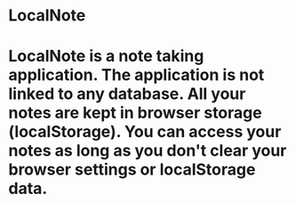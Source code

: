 # LocalNote

# LocalNote is a note taking application. The application is not linked to any database. All your notes are kept in browser storage (localStorage). You can access your notes as long as you don't clear your browser settings or localStorage data.

